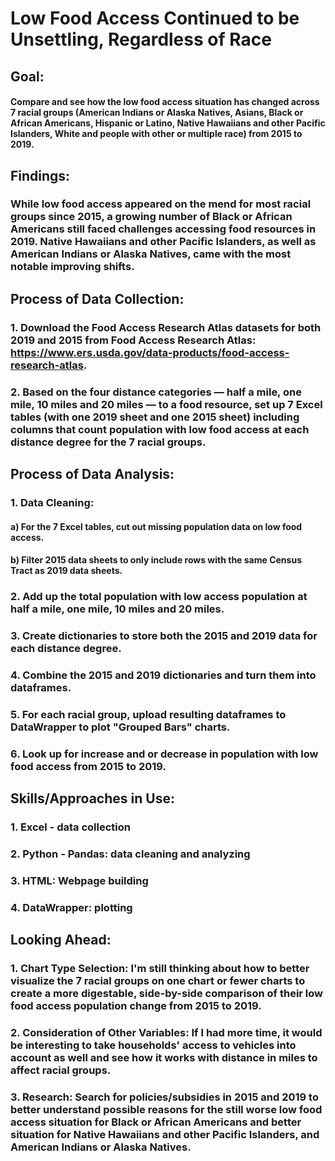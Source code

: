 # Low Food Access Continued to be Unsettling, Regardless of Race

## Goal: 
#### Compare and see how the low food access situation has changed across 7 racial groups (American Indians or Alaska Natives, Asians, Black or African Americans, Hispanic or Latino, Native Hawaiians and other Pacific Islanders, White and people with other or multiple race) from 2015 to 2019.

## Findings: 
### While low food access appeared on the mend for most racial groups since 2015, a growing number of Black or African Americans still faced challenges accessing food resources in 2019. Native Hawaiians and other Pacific Islanders, as well as American Indians or Alaska Natives, came with the most notable improving shifts.

## Process of Data Collection: 
### 1. Download the Food Access Research Atlas datasets for both 2019 and 2015 from Food Access Research Atlas: https://www.ers.usda.gov/data-products/food-access-research-atlas.
### 2. Based on the four distance categories — half a mile, one mile, 10 miles and 20 miles — to a food resource, set up 7 Excel tables (with one 2019 sheet and one 2015 sheet) including columns that count population with low food access at each distance degree for the 7 racial groups.

## Process of Data Analysis: 
### 1. Data Cleaning: 
#### a) For the 7 Excel tables, cut out missing population data on low food access.
#### b) Filter 2015 data sheets to only include rows with the same Census Tract as 2019 data sheets. 
### 2. Add up the total population with low access population at half a mile, one mile, 10 miles and 20 miles.
### 3. Create dictionaries to store both the 2015 and 2019 data for each distance degree.
### 4. Combine the 2015 and 2019 dictionaries and turn them into dataframes.
### 5. For each racial group, upload resulting dataframes to DataWrapper to plot "Grouped Bars" charts. 
### 6. Look up for increase and or decrease in population with low food access from 2015 to 2019. 

## Skills/Approaches in Use: 
### 1. Excel - data collection
### 2. Python - Pandas: data cleaning and analyzing
### 3. HTML: Webpage building
### 4. DataWrapper: plotting

## Looking Ahead: 
### 1. Chart Type Selection: I'm still thinking about how to better visualize the 7 racial groups on one chart or fewer charts to create a more digestable, side-by-side comparison of their low food access population change from 2015 to 2019.
### 2. Consideration of Other Variables: If I had more time, it would be interesting to take households' access to vehicles into account as well and see how it works with distance in miles to affect racial groups.
### 3. Research: Search for policies/subsidies in 2015 and 2019 to better understand possible reasons for the still worse low food access situation for Black or African Americans and better situation for Native Hawaiians and other Pacific Islanders, and American Indians or Alaska Natives.
